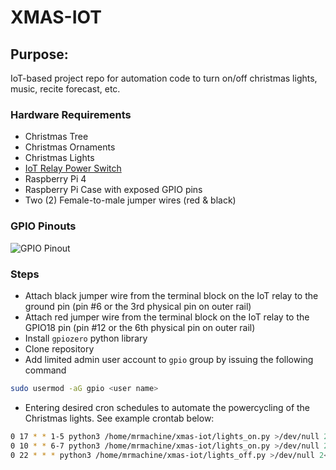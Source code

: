 # XMAS-IOT
## Purpose:
IoT-based project repo for automation code to turn on/off christmas lights, music, recite forecast, etc.

### Hardware Requirements
- Christmas Tree
- Christmas Ornaments
- Christmas Lights
- [IoT Relay Power Switch](https://cdn.sparkfun.com/assets/a/5/d/a/f/iot2spec.pdf)
- Raspberry Pi 4
- Raspberry Pi Case with exposed GPIO pins
- Two (2) Female-to-male jumper wires (red & black)

### GPIO Pinouts
![GPIO Pinout](https://user-images.githubusercontent.com/34361741/144728960-2cd4b6b4-2292-454d-ad31-eb245c8de8cf.png)

### Steps
- Attach black jumper wire from the terminal block on the IoT relay to the ground pin (pin #6 or the 3rd physical pin on outer rail)
- Attach red jumper wire from the terminal block on the IoT relay to the GPIO18 pin (pin #12 or the 6th physical pin on outer rail)
- Install ```gpiozero``` python library
- Clone repository
- Add limited admin user account to ```gpio``` group by issuing the following command

```bash
sudo usermod -aG gpio <user name>
```

- Entering desired cron schedules to automate the powercycling of the Christmas lights. See example crontab below:
```bash
0 17 * * 1-5 python3 /home/mrmachine/xmas-iot/lights_on.py >/dev/null 2<&1
0 10 * * 6-7 python3 /home/mrmachine/xmas-iot/lights_on.py >/dev/null 2<&1
0 22 * * * python3 /home/mrmachine/xmas-iot/lights_off.py >/dev/null 2<&1
```
